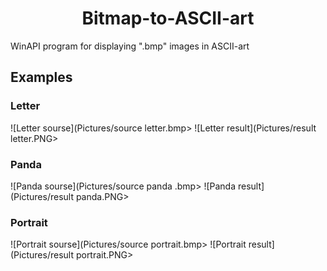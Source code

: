  <h1 align="center">Bitmap-to-ASCII-art</h1>
 
WinAPI program for displaying ".bmp" images in ASCII-art
## Examples
### Letter
![Letter sourse](Pictures/source letter.bmp>
![Letter result](Pictures/result letter.PNG>

### Panda
![Panda sourse](Pictures/source panda .bmp>
![Panda result](Pictures/result panda.PNG>

### Portrait
![Portrait sourse](Pictures/source portrait.bmp>
![Portrait result](Pictures/result portrait.PNG>
